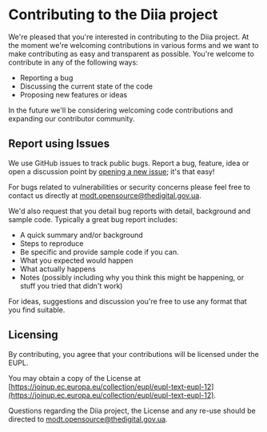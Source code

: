 # Contributing to the Diia project
We're pleased that you're interested in contributing to the Diia project. At the moment we're welcoming contributions in various forms and we want to make contributing as easy and transparent as possible. You're welcome to contribute in any of the following ways:

- Reporting a bug
- Discussing the current state of the code
- Proposing new features or ideas

In the future we'll be considering welcoming code contributions and expanding our contributor community.

## Report using Issues

We use GitHub issues to track public bugs. Report a bug, feature, idea or open a discussion point by [opening a new issue](../../issues/new); it's that easy!

For bugs related to vulnerabilities or security concerns please feel free to contact us directly at [modt.opensource@thedigital.gov.ua](mailto:modt.opensource@thedigital.gov.ua).

We'd also request that you detail bug reports with detail, background and sample code. Typically a great bug report includes:

- A quick summary and/or background
- Steps to reproduce
- Be specific and provide sample code if you can.
- What you expected would happen
- What actually happens
- Notes (possibly including why you think this might be happening, or stuff you tried that didn't work)

For ideas, suggestions and discussion you're free to use any format that you find suitable.

## Licensing
By contributing, you agree that your contributions will be licensed under the EUPL.

You may obtain a copy of the License at  [https://joinup.ec.europa.eu/collection/eupl/eupl-text-eupl-12](https://joinup.ec.europa.eu/collection/eupl/eupl-text-eupl-12).

Questions regarding the Diia project, the License and any re-use should be directed to [modt.opensource@thedigital.gov.ua](mailto:modt.opensource@thedigital.gov.ua).